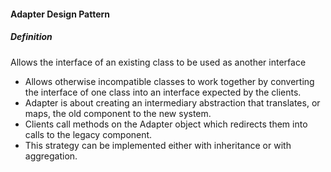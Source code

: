 #### Adapter Design Pattern

##### Definition

Allows the interface of an existing class to be used as another interface

* Allows otherwise incompatible classes to work together by converting the interface of one class into an 
interface expected by the clients.
* Adapter is about creating an intermediary abstraction that translates, or maps, the old component to the new system. 
* Clients call methods on the Adapter object which redirects them into calls to the legacy component. 
* This strategy can be implemented either with inheritance or with aggregation.
